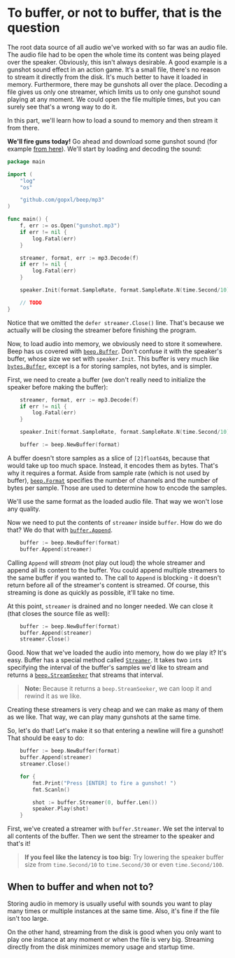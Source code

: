 # To buffer, or not to buffer, that is the question

The root data source of all audio we've worked with so far was an audio file. The audio file had to be open the whole time its content was being played over the speaker. Obviously, this isn't always desirable. A good example is a gunshot sound effect in an action game. It's a small file, there's no reason to stream it directly from the disk. It's much better to have it loaded in memory. Furthermore, there may be gunshots all over the place. Decoding a file gives us only one streamer, which limits us to only one gunshot sound playing at any moment. We could open the file multiple times, but you can surely see that's a wrong way to do it.

In this part, we'll learn how to load a sound to memory and then stream it from there.

**We'll fire guns today!** Go ahead and download some gunshot sound (for example [from here](https://www.freesoundeffects.com/)). We'll start by loading and decoding the sound:

```go
package main

import (
	"log"
	"os"

	"github.com/gopxl/beep/mp3"
)

func main() {
	f, err := os.Open("gunshot.mp3")
	if err != nil {
		log.Fatal(err)
	}

	streamer, format, err := mp3.Decode(f)
	if err != nil {
		log.Fatal(err)
	}

	speaker.Init(format.SampleRate, format.SampleRate.N(time.Second/10))

	// TODO
}
```

Notice that we omitted the `defer streamer.Close()` line. That's because we actually will be closing the streamer before finishing the program.

Now, to load audio into memory, we obviously need to store it somewhere. Beep has us covered with [`beep.Buffer`](https://godoc.org/github.com/gopxl/beep#Buffer). Don't confuse it with the speaker's buffer, whose size we set with `speaker.Init`. This buffer is very much like [`bytes.Buffer`](https://golang.org/pkg/bytes/#Buffer), except is a for storing samples, not bytes, and is simpler.

First, we need to create a buffer (we don't really need to initialize the speaker before making the buffer):

```go
	streamer, format, err := mp3.Decode(f)
	if err != nil {
		log.Fatal(err)
	}

	speaker.Init(format.SampleRate, format.SampleRate.N(time.Second/10))

	buffer := beep.NewBuffer(format)
```

A buffer doesn't store samples as a slice of `[2]float64`s, because that would take up too much space. Instead, it encodes them as bytes. That's why it requires a format. Aside from sample rate (which is not used by buffer), [`beep.Format`](https://godoc.org/github.com/gopxl/beep#Format) specifies the number of channels and the number of bytes per sample. Those are used to determine how to encode the samples.

We'll use the same format as the loaded audio file. That way we won't lose any quality.

Now we need to put the contents of `streamer` inside `buffer`. How do we do that? We do that with [`buffer.Append`](https://godoc.org/github.com/gopxl/beep#Buffer.Append).

```go
	buffer := beep.NewBuffer(format)
	buffer.Append(streamer)
```

Calling `Append` will _stream_ (not play out loud) the whole streamer and append all its content to the buffer. You could append multiple streamers to the same buffer if you wanted to. The call to `Append` is blocking - it doesn't return before all of the streamer's content is streamed. Of course, this streaming is done as quickly as possible, it'll take no time.

At this point, `streamer` is drained and no longer needed. We can close it (that closes the source file as well):

```go
	buffer := beep.NewBuffer(format)
	buffer.Append(streamer)
	streamer.Close()
```

Good. Now that we've loaded the audio into memory, how do we play it? It's easy. Buffer has a special method called [`Streamer`](https://godoc.org/github.com/gopxl/beep#Buffer.Streamer). It takes two `int`s specifying the interval of the buffer's samples we'd like to stream and returns a [`beep.StreamSeeker`](https://godoc.org/github.com/gopxl/beep#StreamSeeker) that streams that interval.

> **Note:** Because it returns a `beep.StreamSeeker`, we can loop it and rewind it as we like.

Creating these streamers is very cheap and we can make as many of them as we like. That way, we can play many gunshots at the same time.

So, let's do that! Let's make it so that entering a newline will fire a gunshot! That should be easy to do:

```go
	buffer := beep.NewBuffer(format)
	buffer.Append(streamer)
	streamer.Close()

	for {
		fmt.Print("Press [ENTER] to fire a gunshot! ")
		fmt.Scanln()

		shot := buffer.Streamer(0, buffer.Len())
		speaker.Play(shot)
	}
```

First, we've created a streamer with `buffer.Streamer`. We set the interval to all contents of the buffer. Then we sent the streamer to the speaker and that's it!

> **If you feel like the latency is too big:** Try lowering the speaker buffer size from `time.Second/10` to `time.Second/30` or even `time.Second/100`.

## When to buffer and when not to?

Storing audio in memory is usually useful with sounds you want to play many times or multiple instances at the same time. Also, it's fine if the file isn't too large.

On the other hand, streaming from the disk is good when you only want to play one instance at any moment or when the file is very big. Streaming directly from the disk minimizes memory usage and startup time.